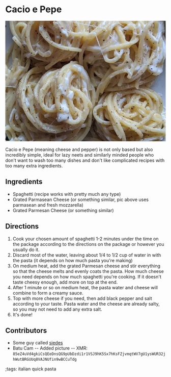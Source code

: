 # Cacio e Pepe

![pepe](pix/cacio-e-pepe.webp)

Cacio e Pepe (meaning cheese and pepper) is not only based but also incredibly simple, ideal for lazy neets and similarly minded people who don't want to wash too many dishes and don't like complicated recipes with too many extra ingredients.

## Ingredients

- Spaghetti (recipe works with pretty much any type)
- Grated Parmasean Cheese (or something similar, pic above uses parmasean and fresh mozzarella)
- Grated Parmesan Cheese (or something similar)

## Directions

1. Cook your chosen amount of spaghetti 1-2 minutes under the time on the package
according to the directions on the package or however you usually do it.
2. Discard most of the water, leaving about 1/4 to 1/2 cup of water in with the pasta (it depends on how much pasta you're making)
3. On medium heat, add the grated Parmesan cheese and stir everything so that the cheese melts and evenly coats the pasta.
How much cheese you need depends on how much spaghetti you're cooking. If it doesn't taste cheesy enough, add more on top at the end.
4. After 1 minute or so on medium heat, the pasta water and cheese will combine to form a creamy sauce.
5. Top with more cheese if you need, then add black pepper and salt according to your taste.
Pasta water and the cheese are already salty, so you may not need to add any extra salt.
6. It's done!

## Contributors

- Some guy called [siedes](https://github.com/siedes)
- Batu Cam -- Added picture -- XMR: `85eZ4uVd4gkiCsQEeDnsQG9pUbDzdi1r1VSJ9hK5Sx7hKsFZjvmqtWV7gU1ysWUR32jhWutBRGUUq8VAJNUfin9wBCCuTdg`

;tags: italian quick pasta

